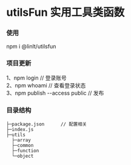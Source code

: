 # utilsFun 实用工具类函数

### 使用

npm i @linlt/utilsfun

### 项目更新

1、npm login // 登录账号 <br />
2、npm whoami // 查看登录状态 <br />
3、npm publish --access public // 发布 <br />

### 目录结构

```
├─package.json	    // 配置相关
├─index.js		      
├─utils				     
  ├─array		       
  ├─common	      
  ├─function        
  └─object		      

```
